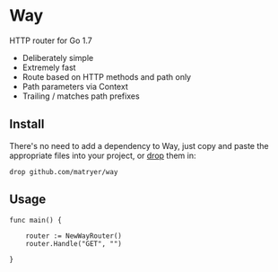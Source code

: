 # Way
HTTP router for Go 1.7

* Deliberately simple
* Extremely fast
* Route based on HTTP methods and path only
* Path parameters via Context
* Trailing / matches path prefixes

## Install

There's no need to add a dependency to Way, just copy and paste the appropriate files into your project, or [drop](https://github.com/matryer/drop) them in:

```
drop github.com/matryer/way
```

## Usage

```
func main() {
	
	router := NewWayRouter()
	router.Handle("GET", "")

}
```